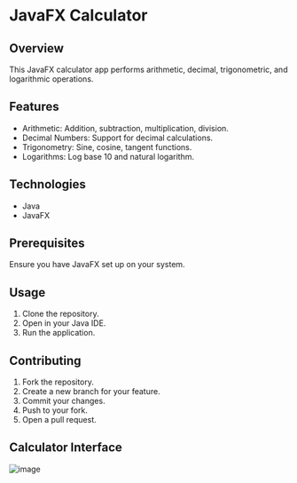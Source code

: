 # JavaFX Calculator

## Overview

This JavaFX calculator app performs arithmetic, decimal, trigonometric, and logarithmic operations.

## Features

- Arithmetic: Addition, subtraction, multiplication, division.
- Decimal Numbers: Support for decimal calculations.
- Trigonometry: Sine, cosine, tangent functions.
- Logarithms: Log base 10 and natural logarithm.

## Technologies

- Java
- JavaFX

## Prerequisites

Ensure you have JavaFX set up on your system.

## Usage

1. Clone the repository.
2. Open in your Java IDE.
3. Run the application.

## Contributing

1. Fork the repository.
2. Create a new branch for your feature.
3. Commit your changes.
4. Push to your fork.
5. Open a pull request.


## Calculator Interface
![image](https://github.com/wardahabid03/OOP-Calculator/assets/117730126/b7c38a21-5558-4b3e-815e-95df424884fd)


